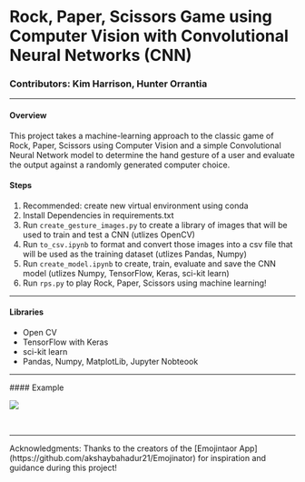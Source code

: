 # Rock, Paper, Scissors Game using Computer Vision with Convolutional Neural Networks (CNN)

### Contributors: Kim Harrison, Hunter Orrantia

<hr>

#### Overview
This project takes a machine-learning approach to the classic game of Rock, Paper, Scissors using Computer Vision and a simple Convolutional Neural Network model to determine the hand gesture of a user and evaluate the output against a randomly generated computer choice.

#### Steps

1.	Recommended: create new virtual environment using conda
2. Install Dependencies in requirements.txt
2.	Run `create_gesture_images.py` to create a library of images that will be used to train and test a CNN (utlizes OpenCV)
3. Run `to_csv.ipynb` to format and convert those images into a csv file that will be used as the training dataset (utlizes Pandas, Numpy)
4. Run `create_model.ipynb` to create, train, evaluate and save the CNN model (utlizes Numpy, TensorFlow, Keras, sci-kit learn)
5. Run `rps.py` to play Rock, Paper, Scissors using machine learning!

<hr>

#### Libraries
* Open CV
* TensorFlow with Keras
* sci-kit learn
* Pandas, Numpy, MatplotLib, Jupyter Nobteook

<hr>
#### Example

![](img/rps.gif)

<br>
<hr>
Acknowledgments: Thanks to the creators of the  [Emojintaor App] (https://github.com/akshaybahadur21/Emojinator) for inspiration and guidance during this project!